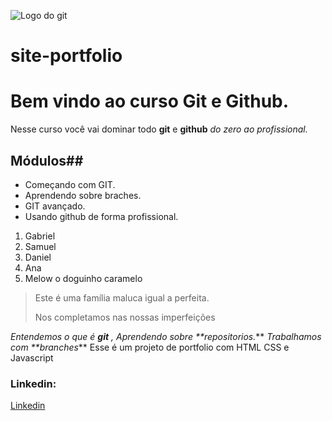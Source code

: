 
![Logo do git](https://sujeitoprogramador.com/wp-content/uploads/2021/04/gitimage.png)



# site-portfolio
# Bem vindo ao curso Git e Github.
Nesse curso você vai  dominar todo **git** e **github** _do zero ao profissional._


## Módulos##
* Começando com GIT.
* Aprendendo sobre braches.
* GIT avançado.
* Usando github de forma profissional.



1. Gabriel
2. Samuel
3. Daniel
4. Ana
5. Melow o doguinho caramelo

>Este é uma família maluca igual a perfeita.
>
>Nos completamos nas nossas imperfeições 

_Entendemos o que é **git** , Aprendendo sobre **repositorios._** _Trabalhamos com **branches_**
Esse é um projeto de portfolio com HTML CSS e Javascript


### Linkedin:
[Linkedin](https://www.linkedin.com/in/ana-silva-23199471/)


